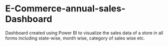 # E-Commerce-annual-sales-Dashboard
Dashboard created using Power BI to visualize the sales data of a store in all forms including state-wise, month wise, category of sales wise etc.
